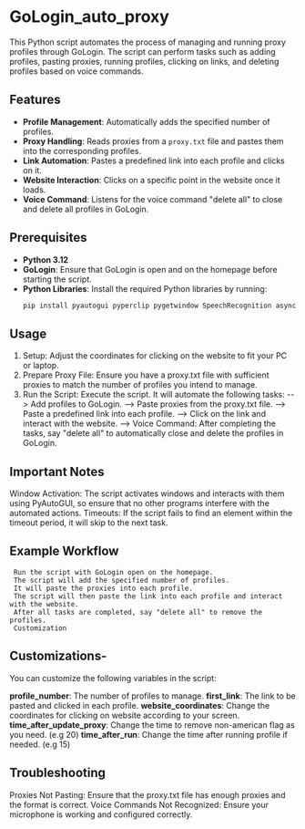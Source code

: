 # GoLogin_auto_proxy

This Python script automates the process of managing and running proxy profiles through GoLogin. The script can perform tasks such as adding profiles, pasting proxies, running profiles, clicking on links, and deleting profiles based on voice commands.

## Features

- **Profile Management**: Automatically adds the specified number of profiles.
- **Proxy Handling**: Reads proxies from a `proxy.txt` file and pastes them into the corresponding profiles.
- **Link Automation**: Pastes a predefined link into each profile and clicks on it.
- **Website Interaction**: Clicks on a specific point in the website once it loads.
- **Voice Command**: Listens for the voice command "delete all" to close and delete all profiles in GoLogin.

## Prerequisites

- **Python 3.12**
- **GoLogin**: Ensure that GoLogin is open and on the homepage before starting the script.
- **Python Libraries**: Install the required Python libraries by running:
  ```bash
  pip install pyautogui pyperclip pygetwindow SpeechRecognition asyncio pywinauto pypiwin32

## Usage
1. Setup: Adjust the coordinates for clicking on the website to fit your PC or laptop.
2. Prepare Proxy File: Ensure you have a proxy.txt file with sufficient proxies to match the number of profiles you intend to manage.
3. Run the Script: Execute the script. It will automate the following tasks:
--> Add profiles to GoLogin.
--> Paste proxies from the proxy.txt file.
--> Paste a predefined link into each profile.
--> Click on the link and interact with the website.
--> Voice Command: After completing the tasks, say "delete all" to          automatically close and delete the profiles in GoLogin.

## **Important Notes**
Window Activation: The script activates windows and interacts with them using PyAutoGUI, so ensure that no other programs interfere with the automated actions.
Timeouts: If the script fails to find an element within the timeout period, it will skip to the next task.

## **Example Workflow**
     Run the script with GoLogin open on the homepage.
     The script will add the specified number of profiles.
     It will paste the proxies into each profile.
     The script will then paste the link into each profile and interact with the website.
     After all tasks are completed, say "delete all" to remove the profiles.
     Customization

## **Customizations**-
You can customize the following variables in the script:

**profile_number**: The number of profiles to manage.
**first_link**: The link to be pasted and clicked in each profile.
**website_coordinates**: Change the coordinates for clicking on website according to your screen.
**time_after_update_proxy**: Change the time to remove non-american flag as you need. (e.g 20)
**time_after_run**: Change the time after running profile if needed. (e.g 15)

## **Troubleshooting**
Proxies Not Pasting: Ensure that the proxy.txt file has enough proxies and the format is correct.
Voice Commands Not Recognized: Ensure your microphone is working and configured correctly.